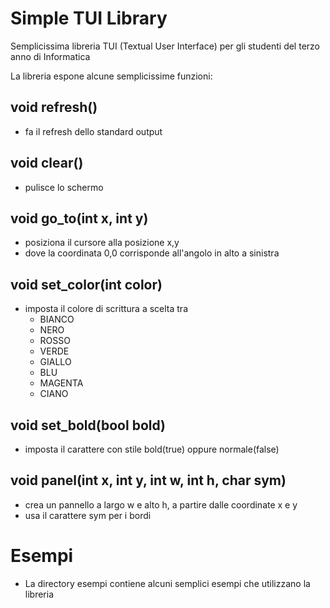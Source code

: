 # Simple TUI Library

Semplicissima libreria TUI (Textual User Interface) per gli studenti del terzo anno di Informatica

La libreria espone alcune semplicissime funzioni:


## void refresh()
- fa il refresh dello standard output


## void clear()

- pulisce lo schermo

## void go_to(int x, int y) 

- posiziona il cursore alla posizione x,y
- dove la coordinata 0,0 corrisponde all'angolo in alto a sinistra


## void set_color(int color)

- imposta il colore di scrittura a scelta tra
  - BIANCO
  - NERO
  - ROSSO
  - VERDE
  - GIALLO
  - BLU
  - MAGENTA
  - CIANO

## void set_bold(bool bold)

- imposta il carattere con stile bold(true) oppure normale(false)


## void panel(int x, int y, int w, int h, char sym)

- crea un pannello a largo w e alto h, a partire dalle coordinate x e y
- usa il carattere sym  per i bordi

# Esempi

- La directory esempi contiene alcuni semplici esempi che utilizzano la libreria


